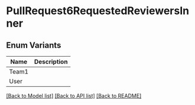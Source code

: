 # PullRequest6RequestedReviewersInner

## Enum Variants

| Name | Description |
|---- | -----|
| Team1 |  |
| User |  |

[[Back to Model list]](../README.md#documentation-for-models) [[Back to API list]](../README.md#documentation-for-api-endpoints) [[Back to README]](../README.md)


